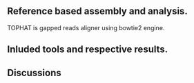 ## Reference based assembly and analysis.

TOPHAT is gapped reads aligner using bowtie2 engine. 

## Inluded tools and respective results.

## Discussions

